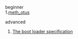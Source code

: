 beginner  
1.[meth_otus](https://docs.google.com/document/d/1c6DM3vJ06-SSESpWpWk_vaZy4bvL1CUrFV81cPNGy4c/edit#)  

advanced  
1. [The boot loader specification](https://systemd.io/BOOT_LOADER_SPECIFICATION/)  
